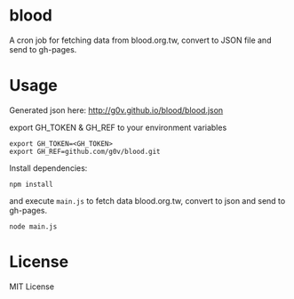 # blood

A cron job for fetching data from blood.org.tw, convert to JSON file and send to gh-pages.

# Usage

Generated json here: http://g0v.github.io/blood/blood.json

export GH_TOKEN & GH_REF to your environment variables

```shell
export GH_TOKEN=<GH_TOKEN>
export GH_REF=github.com/g0v/blood.git
```

Install dependencies:

```shell
npm install
```

and execute `main.js` to fetch data blood.org.tw, convert to json and send to gh-pages.

```shell
node main.js
```

# License

MIT License
